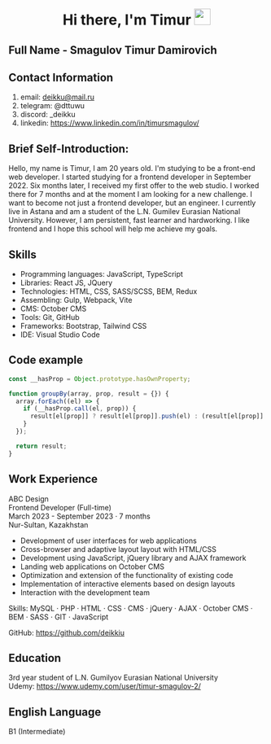 <h1 align="center">Hi there, I'm Timur
<img src="https://github.com/blackcater/blackcater/raw/main/images/Hi.gif" height="32"/></h1>

## Full Name - Smagulov Timur Damirovich


## Contact Information
1. email: deikku@mail.ru
2. telegram: @dttuwu
3. discord: _deikku
4. linkedin: https://www.linkedin.com/in/timursmagulov/


## Brief Self-Introduction:
Hello, my name is Timur, I am 20 years old. I'm studying to be a front-end web developer. I started studying for a frontend developer in September 2022. Six months later, I received my first offer to the web studio. I worked there for 7 months and at the moment I am looking for a new challenge. I want to become not just a frontend developer, but an engineer. I currently live in Astana and am a student of the L.N. Gumilev Eurasian National University. However, I am persistent, fast learner and hardworking. I like frontend and I hope this school will help me achieve my goals.


## Skills
- Programming languages: JavaScript, TypeScript
- Libraries: React JS, JQuery
- Technologies: HTML, CSS, SASS/SCSS, BEM, Redux
- Assembling: Gulp, Webpack, Vite
- CMS: October CMS
- Tools: Git, GitHub
- Frameworks: Bootstrap, Tailwind CSS
- IDE: Visual Studio Code


## Code example
```js
const __hasProp = Object.prototype.hasOwnProperty;

function groupBy(array, prop, result = {}) {
  array.forEach((el) => {
    if (__hasProp.call(el, prop)) {
      result[el[prop]] ? result[el[prop]].push(el) : (result[el[prop]] = [el]);
    }
  });

  return result;
} 
```

## Work Experience
ABC Design\
Frontend Developer (Full-time)\
March 2023 - September 2023 · 7 months\
Nur-Sultan, Kazakhstan
- Development of user interfaces for web applications
- Cross-browser and adaptive layout layout with HTML/CSS
- Development using JavaScript, jQuery library and AJAX framework
- Landing web applications on October CMS
- Optimization and extension of the functionality of existing code
- Implementation of interactive elements based on design layouts
- Interaction with the development team

Skills: MySQL · PHP · HTML · CSS · CMS · jQuery · AJAX · October CMS · BEM · SASS · GIT · JavaScript

GitHub: https://github.com/deikkiu


## Education
3rd year student of L.N. Gumilyov Eurasian National University \
Udemy: https://www.udemy.com/user/timur-smagulov-2/


## English Language
B1 (Intermediate)
